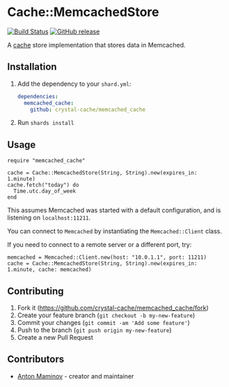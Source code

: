 # Cache::MemcachedStore

[![Build Status](https://travis-ci.org/crystal-cache/memchached_cache.svg?branch=main)](https://travis-ci.org/crystal-cache/memchached_cache)
[![GitHub release](https://img.shields.io/github/release/crystal-cache/memcached_cache.svg)](https://github.com/crystal-cache/memcached_cache/releases)

A [cache](https://github.com/crystal-cache/cache) store implementation that stores data in Memcached.

## Installation

1. Add the dependency to your `shard.yml`:

   ```yaml
   dependencies:
     memcached_cache:
       github: crystal-cache/memcached_cache
   ```

2. Run `shards install`

## Usage

```crystal
require "memcached_cache"
```

```crystal
cache = Cache::MemcachedStore(String, String).new(expires_in: 1.minute)
cache.fetch("today") do
  Time.utc.day_of_week
end
```

This assumes Memcached was started with a default configuration, and is listening on `localhost:11211`.

You can connect to `Memcached` by instantiating the `Memcached::Client` class.

If you need to connect to a remote server or a different port, try:

```crystal
memcached = Memcached::Client.new(host: "10.0.1.1", port: 11211)
cache = Cache::MemcachedStore(String, String).new(expires_in: 1.minute, cache: memcached)
```

## Contributing

1. Fork it (<https://github.com/crystal-cache/memcached_cache/fork>)
2. Create your feature branch (`git checkout -b my-new-feature`)
3. Commit your changes (`git commit -am 'Add some feature'`)
4. Push to the branch (`git push origin my-new-feature`)
5. Create a new Pull Request

## Contributors

- [Anton Maminov](https://github.com/mamantoha) - creator and maintainer
